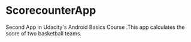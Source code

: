 # ScorecounterApp
Second App in Udacity's Android Basics Course .This app calculates the score of two basketball teams.
